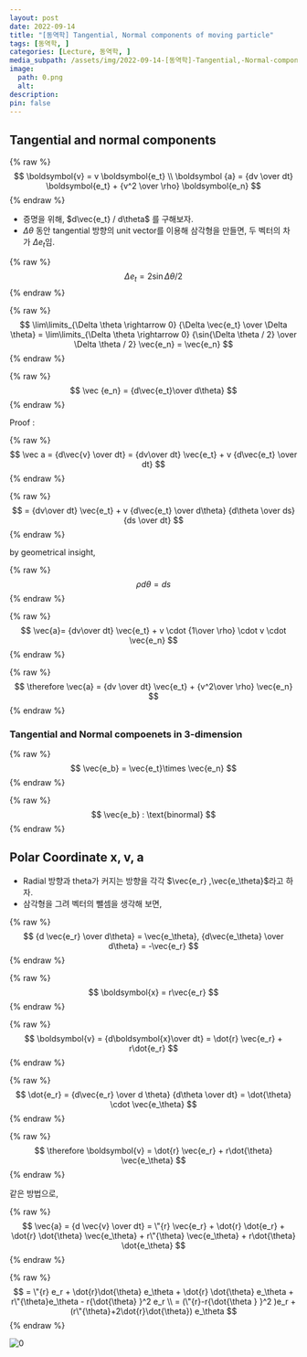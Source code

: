 ```yaml
---
layout: post
date: 2022-09-14
title: "[동역학] Tangential, Normal components of moving particle"
tags: [동역학, ]
categories: [Lecture, 동역학, ]
media_subpath: /assets/img/2022-09-14-[동역학]-Tangential,-Normal-components-of-moving-particle.md
image:
  path: 0.png
  alt:  
description:  
pin: false
---
```



## Tangential and normal components


{% raw %}
$$
\boldsymbol{v} = v \boldsymbol{e_t} \\
\boldsymbol {a} = {dv \over dt} \boldsymbol{e_t} + {v^2 \over \rho} \boldsymbol{e_n}
$$
{% endraw %}

- 증명을 위해, $d\vec{e_t} / d\theta$ 를 구해보자.
- $\Delta \theta$ 동안 tangential 방향의 unit vector를 이용해 삼각형을 만들면, 두 벡터의 차가 $\Delta e_t$임.

{% raw %}
$$
\Delta e_t = 2\sin{\Delta \theta / 2}
$$
{% endraw %}


{% raw %}
$$
\lim\limits_{\Delta \theta \rightarrow 0} {\Delta \vec{e_t} \over \Delta \theta} = \lim\limits_{\Delta \theta \rightarrow 0} {\sin{\Delta \theta / 2} \over \Delta \theta / 2} \vec{e_n} = \vec{e_n}
$$
{% endraw %}


{% raw %}
$$
\vec {e_n} = {d\vec{e_t}\over d\theta}
$$
{% endraw %}


Proof :


{% raw %}
$$
\vec a = {d\vec{v} \over dt} = {dv\over dt} \vec{e_t} + v {d\vec{e_t} \over dt}
$$
{% endraw %}


{% raw %}
$$
= {dv\over dt} \vec{e_t} + v {d\vec{e_t} \over d\theta} {d\theta \over ds} {ds \over dt}
$$
{% endraw %}


by geometrical insight,


{% raw %}
$$
\rho d\theta = ds
$$
{% endraw %}


{% raw %}
$$
\vec{a}= {dv\over dt} \vec{e_t} + v \cdot {1\over \rho} \cdot v \cdot \vec{e_n}
$$
{% endraw %}


{% raw %}
$$
\therefore \vec{a} = {dv \over dt} \vec{e_t} + {v^2\over \rho} \vec{e_n}
$$
{% endraw %}


### Tangential and Normal compoenets in 3-dimension


{% raw %}
$$
\vec{e_b} = \vec{e_t}\times \vec{e_n}
$$
{% endraw %}


{% raw %}
$$
\vec{e_b} : \text{binormal}
$$
{% endraw %}


## Polar Coordinate x, v, a

- Radial 방향과 theta가 커지는 방향을 각각 $\vec{e_r} ,\vec{e_\theta}$라고 하자.
- 삼각형을 그려 벡터의 뺄셈을 생각해 보면,

{% raw %}
$$
{d \vec{e_r} \over d\theta} = \vec{e_\theta}, {d\vec{e_\theta} \over d\theta} = -\vec{e_r}
$$
{% endraw %}


{% raw %}
$$
\boldsymbol{x} = r\vec{e_r}
$$
{% endraw %}


{% raw %}
$$
\boldsymbol{v} = {d\boldsymbol{x}\over dt} = \dot{r} \vec{e_r} + r\dot{e_r}
$$
{% endraw %}


{% raw %}
$$
\dot{e_r} = {d\vec{e_r} \over d \theta} {d\theta \over dt} = \dot{\theta} \cdot \vec{e_\theta}
$$
{% endraw %}


{% raw %}
$$
\therefore \boldsymbol{v} = \dot{r} \vec{e_r} + r\dot{\theta} \vec{e_\theta}
$$
{% endraw %}


같은 방법으로,


{% raw %}
$$
\vec{a} = {d \vec{v} \over dt} = \"{r} \vec{e_r} + \dot{r} \dot{e_r} + \dot{r} \dot{\theta} \vec{e_\theta} + r\"{\theta} \vec{e_\theta} + r\dot{\theta} \dot{e_\theta}
$$
{% endraw %}


{% raw %}
$$
= \"{r} e_r + \dot{r}\dot{\theta} e_\theta + \dot{r} \dot{\theta} e_\theta + r\"{\theta}e_\theta - r{\dot{\theta} }^2 e_r \\ = (\"{r}-r{\dot{\theta } }^2 )e_r + (r\"{\theta}+2\dot{r}\dot{\theta}) e_\theta
$$
{% endraw %}


![0](/0.png)

